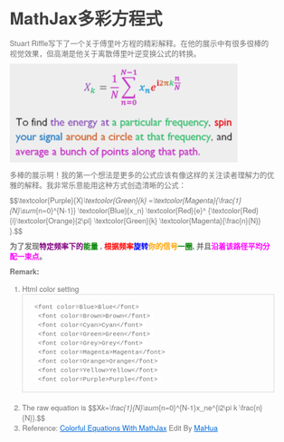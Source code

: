 <html lang="en"><head>
    <meta charset="UTF-8">
    <title></title>
<style id="system" type="text/css">h1,h2,h3,h4,h5,h6,p,blockquote {    margin: 0;    padding: 0;}body {    font-family: "Helvetica Neue", Helvetica, "Hiragino Sans GB", Arial, sans-serif;    font-size: 13px;    line-height: 18px;    color: #737373;    margin: 10px 13px 10px 13px;}a {    color: #0069d6;}a:hover {    color: #0050a3;    text-decoration: none;}a img {    border: none;}p {    margin-bottom: 9px;}h1,h2,h3,h4,h5,h6 {    color: #404040;    line-height: 36px;}h1 {    margin-bottom: 18px;    font-size: 30px;}h2 {    font-size: 24px;}h3 {    font-size: 18px;}h4 {    font-size: 16px;}h5 {    font-size: 14px;}h6 {    font-size: 13px;}hr {    margin: 0 0 19px;    border: 0;    border-bottom: 1px solid #ccc;}blockquote {    padding: 13px 13px 21px 15px;    margin-bottom: 18px;    font-family:georgia,serif;    font-style: italic;}blockquote:before {    content:"C";    font-size:40px;    margin-left:-10px;    font-family:georgia,serif;    color:#eee;}blockquote p {    font-size: 14px;    font-weight: 300;    line-height: 18px;    margin-bottom: 0;    font-style: italic;}code, pre {    font-family: Monaco, Andale Mono, Courier New, monospace;}code {    background-color: #fee9cc;    color: rgba(0, 0, 0, 0.75);    padding: 1px 3px;    font-size: 12px;    -webkit-border-radius: 3px;    -moz-border-radius: 3px;    border-radius: 3px;}pre {    display: block;    padding: 14px;    margin: 0 0 18px;    line-height: 16px;    font-size: 11px;    border: 1px solid #d9d9d9;    white-space: pre-wrap;    word-wrap: break-word;}pre code {    background-color: #fff;    color:#737373;    font-size: 11px;    padding: 0;}@media screen and (min-width: 768px) {    body {        width: 748px;        margin:10px auto;    }}</style><style id="custom" type="text/css"></style></head>
<body marginheight="0"><script type="text/x-mathjax-config">
  MathJax.Hub.Config({ TeX: { extensions: [&quot;color.js&quot;] }});
</script>



<h1>MathJax多彩方程式</h1>
<p>Stuart Riffle写下了一个关于傅里叶方程的精彩解释。在他的展示中有很多很棒的视觉效果，但高潮是他关于离散傅里叶逆变换公式的转换。

</p>
<p><img src="figure1.png" alt="Mou icon">

</p>
<p>多棒的展示啊！我的第一个想法是更多的公式应该有像这样的关注读者理解力的优雅的解释。我非常乐意能用这种方式创造清晰的公式：

</p>
<p>$$\textcolor{Purple}{X}<em>\textcolor{Green}{k}
=\textcolor{Magenta}{\frac{1}{N}\sum</em>{n=0}^{N-1}}
\textcolor{Blue}{x_n}
\textcolor{Red}{e}^
{\textcolor{Red}{i}\textcolor{Orange}{2\pi} 
\textcolor{Green}{k}
\textcolor{Magenta}{\frac{n}{N}}
}.$$

</p>
<p><strong>为了发现<font color="Purple">特定频率下的</font><font color="Green">能量</font> , <font color="Red">根据频率</font><font color="Blue">旋转</font><font color="Orange">你的信号</font><font color="Green">一圈</font>, 并且<font color="Magenta">沿着该路径平均分配一束点</font>。</strong>

</p>
<p><strong>Remark:</strong>

</p>
<ol>
<li>Html color setting  <pre><code> &lt;font color=Blue&gt;Blue&lt;/font&gt; 
  &lt;font color=Brown&gt;Brown&lt;/font&gt; 
  &lt;font color=Cyan&gt;Cyan&lt;/font&gt; 
  &lt;font color=Green&gt;Green&lt;/font&gt; 
  &lt;font color=Grey&gt;Grey&lt;/font&gt; 
  &lt;font color=Magenta&gt;Magenta&lt;/font&gt; 
  &lt;font color=Orange&gt;Orange&lt;/font&gt; 
  &lt;font color=Yellow&gt;Yellow&lt;/font&gt; 
  &lt;font color=Purple&gt;Purple&lt;/font&gt; </code></pre>
</li>
<li>The raw equation is $$X<em>k=\frac{1}{N}\sum</em>{n=0}^{N-1}x_ne^{i2\pi k \frac{n}{N}}.$$</li>
<li>Reference: <a href="http://adereth.github.io/blog/2013/11/29/colorful-equations/">Colorful Equations With MathJax</a>
Edit By <a href="http://mahua.jser.me">MaHua</a></li>
</ol>
</body></html>